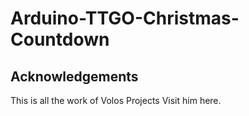 # Arduino-TTGO-Christmas-Countdown

## Acknowledgements
This is all the work of Volos Projects
Visit him here.
